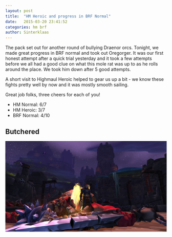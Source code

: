 ```yaml
---
layout: post
title:  "HM Heroic and progress in BRF Normal"
date:   2015-03-20 23:41:52
categories: hm brf
author: Sinterklaas
---
```


The pack set out for another round of bullying Draenor orcs.  Tonight, we made great progress in BRF normal and took out Oregorger.  It was our first honest attempt after a quick trial yesterday and it took a few attempts before we all had a good clue on what this mole rat was up to as he rolls around the place.  We took him down after 5 good attempts.

A short visit to Highmaul Heroic helped to gear us up a bit - we know these fights pretty well by now and it was mostly smooth sailing.

Great job folks, three cheers for each of you!

 - HM Normal: 6/7
 - HM Heroic: 3/7
 - BRF Normal: 4/10

## Butchered
![Butcher!](/assets/2015-03-20-butcher.jpg)
